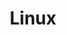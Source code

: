---
layout: default
title: Linux
nav_order: 3
parent: Setting up PHP
has_children: false
permalink: /setting-up-php/linux
---